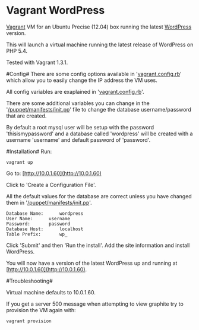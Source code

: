 Vagrant WordPress
================

[Vagrant](http://www.vagrantup.com/) VM for an Ubuntu Precise (12.04) box running the latest [WordPress](http://wordpress.org/) version.

This will launch a virtual machine running the latest release of WordPress on PHP 5.4.

Tested with Vagrant 1.3.1.

#Config#
There are some config options available in '[vagrant.config.rb](https://github.com/jacobwyke/vagrant-wordpress/blob/master/vagrant.config.rb)' which allow you to easily change the IP address the VM uses.

All config variables are exaplained in '[vagrant.config.rb](https://github.com/jacobwyke/vagrant-wordpress/blob/master/vagrant.config.rb)'.

There are some additional variables you can change in the '[/puppet/manifests/init.pp](https://github.com/jacobwyke/vagrant-wordpress/blob/master/puppet/manifests/init.pp)' file to change the database username/password that are created.

By default a root mysql user will be setup with the password 'thisismypassword' and a database called 'wordpress' will be created with a username 'username' and default password of 'password'.

#Installation#
Run:

	vagrant up

Go to: [http://10.0.1.60](http://10.0.1.60)

Click to 'Create a Configuration File'.

All the default values for the database are correct unless you have changed them in '[/puppet/manifests/init.pp](https://github.com/jacobwyke/vagrant-wordpress/blob/master/puppet/manifests/init.pp)'.

	Database Name: 		wordpress
	User Name:		username
	Password:		password
	Database Host:		localhost
	Table Prefix:		wp_

Click 'Submit' and then 'Run the install'. Add the site information and install WordPress.

You will now have a version of the latest WordPress up and running at [http://10.0.1.60](http://10.0.1.60).

#Troubleshooting#

Virtual machine defaults to 10.0.1.60.

If you get a server 500 message when attempting to view graphite try to provision the VM again with:

	vagrant provision
